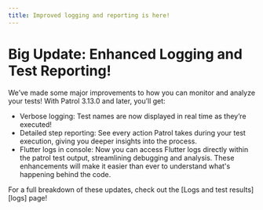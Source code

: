 ```yaml
---
title: Improved logging and reporting is here!
---
```


# Big Update: Enhanced Logging and Test Reporting!

We’ve made some major improvements to how you can monitor and analyze your tests! With Patrol 3.13.0 and later, you’ll get:

 - Verbose logging: Test names are now displayed in real time as they’re executed!
 - Detailed step reporting: See every action Patrol takes during your test execution, giving you deeper insights into the process.
 - Flutter logs in console: Now you can access Flutter logs directly within the patrol test output, streamlining debugging and analysis.
These enhancements will make it easier than ever to understand what's happening behind the code.

For a full breakdown of these updates, check out the [Logs and test results][logs] page!
